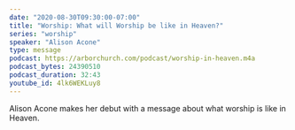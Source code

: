 ```yaml
---
date: "2020-08-30T09:30:00-07:00"
title: "Worship: What will Worship be like in Heaven?"
series: "worship"
speaker: "Alison Acone"
type: message
podcast: https://arborchurch.com/podcast/worship-in-heaven.m4a
podcast_bytes: 24390510
podcast_duration: 32:43
youtube_id: 4lk6WEKLuy8
---
```


Alison Acone makes her debut with a message about what worship is like in Heaven.
